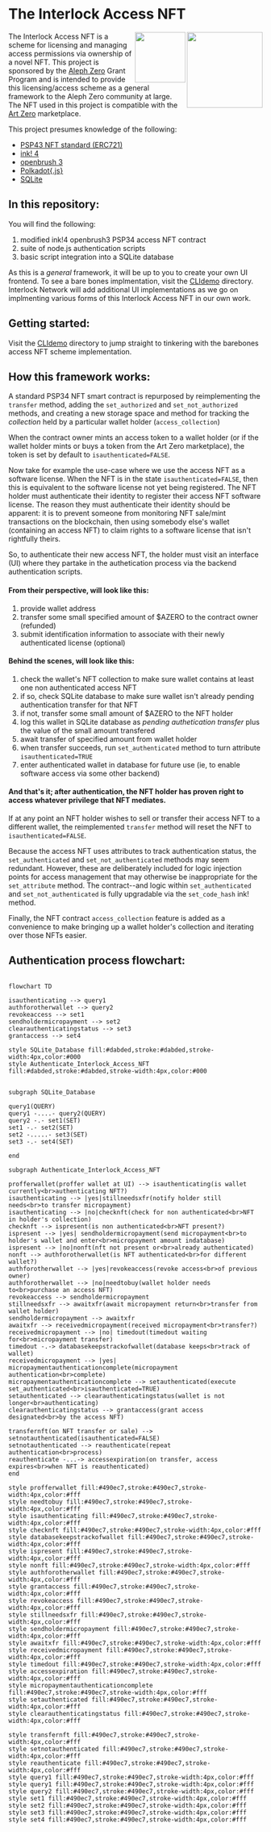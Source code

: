 # The Interlock Access NFT

<img style="top: -10px" align="right" width="150" height="150" src="https://user-images.githubusercontent.com/69293813/211382026-cf3fc80c-4489-4017-b10e-c1cb27c89ae0.png">
<img align="right" width="100" height="100" src="https://user-images.githubusercontent.com/69293813/211380333-f29cd213-f1f5-46c6-8c02-5ba0e15588f0.png">

The Interlock Access NFT is a scheme for licensing and managing access permissions via ownership of a novel NFT. This project is sponsored by the [Aleph Zero](https://alephzero.org) Grant Program and is intended to provide this licensing/access scheme as a general framework to the Aleph Zero community at large. The NFT used in this project is compatible with the [Art Zero](https://artzero.io) marketplace.

This project presumes knowledge of the following:
 - [PSP43 NFT standard (ERC721)](https://github.com/w3f/PSPs/blob/master/PSPs/psp-34.md)
 - [ink! 4](https://use.ink/4.0.0-alpha.1/)
 - [openbrush 3](https://docs.openbrush.io)
 - [Polkadot{.js}](https://polkadot.js.org/docs/)
 - [SQLite](https://www.sqlite.org/index.html)

## In this repository:

You will find the following:
1) modified ink!4 openbrush3 PSP34 access NFT contract
2) suite of node.js authentication scripts
3) basic script integration into a SQLite database

As this is a _general_ framework, it will be up to you to create your own UI frontend. To see a bare bones implmentation, visit the [CLIdemo](./CLIdemo) directory. Interlock Network will add additional UI implementations as we go on implmenting various forms of this Interlock Access NFT in our own work.

## Getting started:

Visit the [CLIdemo](./CLIdemo) directory to jump straight to tinkering with the barebones access NFT scheme implementation.

## How this framework works:

A standard PSP34 NFT smart contract is repurposed by reimplementing the `transfer` method, adding the `set_authorized` and `set_not_authorized` methods, and creating a new storage space and method for tracking the _collection_ held by a particular wallet holder (`access_collection`)

When the contract owner mints an access token to a wallet holder (or if the wallet holder mints or buys a token from the Art Zero marketplace), the token is set by default to `isauthenticated=FALSE`.

Now take for example the use-case where we use the access NFT as a software license. When the NFT is in the state `isauthenticated=FALSE`, then this is equivalent to the software license not yet being registered. The NFT holder must authenticate their identity to register their access NFT software license. The reason they must authenticate their identity should be apparent: it is to prevent someone from monitoring NFT sale/mint transactions on the blockchain, then using somebody else's wallet (containing an access NFT) to claim rights to a software license that isn't rightfully theirs.

So, to authenticate their new access NFT, the holder must visit an interface (UI) where they partake in the authetication process via the backend authentication scripts.

#### From their perspective, will look like this:
1) provide wallet address
2) transfer some small specified amount of $AZERO to the contract owner (refunded)
3) submit identification information to associate with their newly authenticated license (optional)

#### Behind the scenes, will look like this:
1) check the wallet's NFT collection to make sure wallet contains at least one non authenticated access NFT
2) if so, check SQLite database to make sure wallet isn't already pending authentication transfer for that NFT
3) if not, transfer some small amount of $AZERO to the NFT holder
4) log this wallet in SQLite database as _pending authetication transfer_ plus the value of the small amount transfered
5) await transfer of specified amount from wallet holder
6) when transfer succeeds, run `set_authenticated` method to turn attribute `isauthenticated=TRUE`
7) enter authenticated wallet in database for future use (ie, to enable software access via some other backend)

#### And that's it; after authentication, the NFT holder has proven right to access whatever privilege that NFT mediates.

If at any point an NFT holder wishes to sell or transfer their access NFT to a different wallet, the reimplemented `transfer` method will reset the NFT to `isauthenticated=FALSE`.

Because the access NFT uses attributes to track authentication status, the `set_authenticated` and `set_not_authenticated` methods may seem redundant. However, these are deliberately included for logic injection points for access management that may otherwise be inappropriate for the `set_attribute` method. The contract--and logic within `set_authenticated` and `set_not_authenticated` is fully upgradable via the `set_code_hash` ink! method.

Finally, the NFT contract `access_collection` feature is added as a convenience to make bringing up a wallet holder's collection and iterating over those NFTs easier.

## Authentication process flowchart:
```mermaid

flowchart TD

isauthenticating --> query1
authforotherwallet --> query2
revokeaccess --> set1
sendholdermicropayment --> set2
clearauthenticatingstatus --> set3
grantaccess --> set4

style SQLite_Database fill:#dabded,stroke:#dabded,stroke-width:4px,color:#000
style Authenticate_Interlock_Access_NFT fill:#dabded,stroke:#dabded,stroke-width:4px,color:#000


subgraph SQLite_Database

query1(QUERY)
query1 -....- query2(QUERY)
query2 -.- set1(SET)
set1 -.- set2(SET)
set2 -.....- set3(SET)
set3 -.- set4(SET)

end

subgraph Authenticate_Interlock_Access_NFT

profferwallet(proffer wallet at UI) --> isauthenticating(is wallet currently<br>authenticating NFT?)
isauthenticating --> |yes|stillneedsxfr(notify holder still needs<br>to transfer micropayment)
isauthenticating --> |no|checknft(check for non authenticated<br>NFT in holder's collection)
checknft --> ispresent(is non authenticated<br>NFT present?)
ispresent --> |yes| sendholdermicropayment(send micropayment<br>to holder's wallet and enter<br>micropayment amount indatabase)
ispresent --> |no|nonft(nft not present or<br>already authenticated)
nonft --> authforotherwallet(is NFT authenticated<br>for different wallet?)
authforotherwallet --> |yes|revokeaccess(revoke access<br>of previous owner)
authforotherwallet --> |no|needtobuy(wallet holder needs to<br>purchase an access NFT)
revokeaccess --> sendholdermicropayment
stillneedsxfr --> awaitxfr(await micropayment return<br>transfer from wallet holder)
sendholdermicropayment --> awaitxfr
awaitxfr --> receivedmicropayment(received micropayment<br>transfer?)
receivedmicropayment --> |no| timedout(timedout waiting for<br>micropayment transfer)
timedout -.-> databasekeepstrackofwallet(database keeps<br>track of wallet)
receivedmicropayment --> |yes| micropaymentauthenticationcomplete(micropayment authentication<br>complete)
micropaymentauthenticationcomplete --> setauthenticated(execute set_authenticated<br>isauthenticated=TRUE)
setauthenticated --> clearauthenticatingstatus(wallet is not longer<br>authenticating)
clearauthenticatingstatus --> grantaccess(grant access designated<br>by the access NFT)

transfernft(on NFT transfer or sale) --> setnotauthenticated(isauthenticated=FALSE)
setnotauthenticated --> reauthenticate(repeat authentication<br>process)
reauthenticate -...-> accessexpiration(on transfer, access expires<br>when NFT is reauthenticated)
end

style profferwallet fill:#490ec7,stroke:#490ec7,stroke-width:4px,color:#fff
style needtobuy fill:#490ec7,stroke:#490ec7,stroke-width:4px,color:#fff
style isauthenticating fill:#490ec7,stroke:#490ec7,stroke-width:4px,color:#fff
style checknft fill:#490ec7,stroke:#490ec7,stroke-width:4px,color:#fff
style databasekeepstrackofwallet fill:#490ec7,stroke:#490ec7,stroke-width:4px,color:#fff
style ispresent fill:#490ec7,stroke:#490ec7,stroke-width:4px,color:#fff
style nonft fill:#490ec7,stroke:#490ec7,stroke-width:4px,color:#fff
style authforotherwallet fill:#490ec7,stroke:#490ec7,stroke-width:4px,color:#fff
style grantaccess fill:#490ec7,stroke:#490ec7,stroke-width:4px,color:#fff
style revokeaccess fill:#490ec7,stroke:#490ec7,stroke-width:4px,color:#fff
style stillneedsxfr fill:#490ec7,stroke:#490ec7,stroke-width:4px,color:#fff
style sendholdermicropayment fill:#490ec7,stroke:#490ec7,stroke-width:4px,color:#fff
style awaitxfr fill:#490ec7,stroke:#490ec7,stroke-width:4px,color:#fff
style receivedmicropayment fill:#490ec7,stroke:#490ec7,stroke-width:4px,color:#fff
style timedout fill:#490ec7,stroke:#490ec7,stroke-width:4px,color:#fff
style accessexpiration fill:#490ec7,stroke:#490ec7,stroke-width:4px,color:#fff
style micropaymentauthenticationcomplete fill:#490ec7,stroke:#490ec7,stroke-width:4px,color:#fff
style setauthenticated fill:#490ec7,stroke:#490ec7,stroke-width:4px,color:#fff
style clearauthenticatingstatus fill:#490ec7,stroke:#490ec7,stroke-width:4px,color:#fff

style transfernft fill:#490ec7,stroke:#490ec7,stroke-width:4px,color:#fff
style setnotauthenticated fill:#490ec7,stroke:#490ec7,stroke-width:4px,color:#fff
style reauthenticate fill:#490ec7,stroke:#490ec7,stroke-width:4px,color:#fff
style query1 fill:#490ec7,stroke:#490ec7,stroke-width:4px,color:#fff
style query1 fill:#490ec7,stroke:#490ec7,stroke-width:4px,color:#fff
style query2 fill:#490ec7,stroke:#490ec7,stroke-width:4px,color:#fff
style set1 fill:#490ec7,stroke:#490ec7,stroke-width:4px,color:#fff
style set2 fill:#490ec7,stroke:#490ec7,stroke-width:4px,color:#fff
style set3 fill:#490ec7,stroke:#490ec7,stroke-width:4px,color:#fff
style set4 fill:#490ec7,stroke:#490ec7,stroke-width:4px,color:#fff
```

